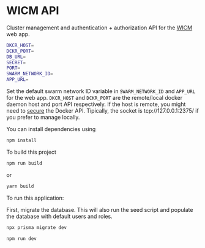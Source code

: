 # WICM API

Cluster management and authentication + authorization API for the [WICM](https://github.com/rmvs/wicm) web app.

```sh
DKCR_HOST=
DCKR_PORT=
DB_URL=
SECRET=
PORT=
SWARM_NETWORK_ID=
APP_URL=
```

Set the default swarm network ID variable in ```SWARM_NETWORK_ID``` and ```APP_URL``` for the web app. ```DKCR_HOST``` and ```DCKR_PORT``` are the remote/local docker daemon host and port API respectively. If the host is remote, you might need to [secure](https://docs.docker.com/engine/security/protect-access/) the Docker API. Tipically, the socket is tcp://127.0.0.1:2375/ if you prefer to manage locally.

You can install dependencies using

```sh
npm install
```

To build this project

```sh
npm run build
```

or

```sh
yarn build
```

To run this application:

First, migrate the database. This will also run the seed script and populate the database with default users and roles.

```sh
npx prisma migrate dev
```

```sh
npm run dev
```
